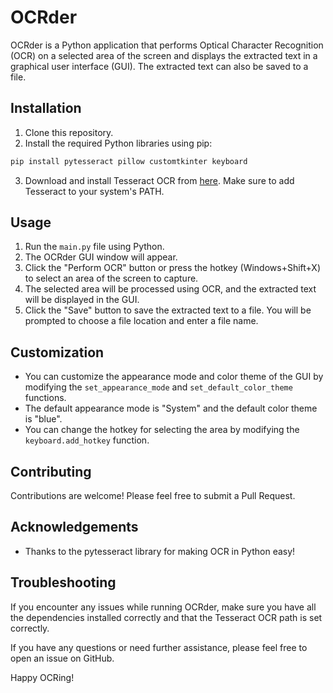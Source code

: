 # OCRder

OCRder is a Python application that performs Optical Character Recognition (OCR) on a selected area of the screen and displays the extracted text in a graphical user interface (GUI). The extracted text can also be saved to a file.

## Installation

1. Clone this repository.
2. Install the required Python libraries using pip:

```bash
pip install pytesseract pillow customtkinter keyboard
```

3. Download and install Tesseract OCR from [here](https://github.com/UB-Mannheim/tesseract/wiki). Make sure to add Tesseract to your system's PATH.

## Usage

1. Run the `main.py` file using Python.
2. The OCRder GUI window will appear.
3. Click the "Perform OCR" button or press the hotkey (Windows+Shift+X) to select an area of the screen to capture.
4. The selected area will be processed using OCR, and the extracted text will be displayed in the GUI.
5. Click the "Save" button to save the extracted text to a file. You will be prompted to choose a file location and enter a file name.

## Customization

- You can customize the appearance mode and color theme of the GUI by modifying the `set_appearance_mode` and `set_default_color_theme` functions.
- The default appearance mode is "System" and the default color theme is "blue".
- You can change the hotkey for selecting the area by modifying the `keyboard.add_hotkey` function.

## Contributing

Contributions are welcome! Please feel free to submit a Pull Request.

## Acknowledgements

- Thanks to the pytesseract library for making OCR in Python easy!

## Troubleshooting

If you encounter any issues while running OCRder, make sure you have all the dependencies installed correctly and that the Tesseract OCR path is set correctly.

If you have any questions or need further assistance, please feel free to open an issue on GitHub.

Happy OCRing!
